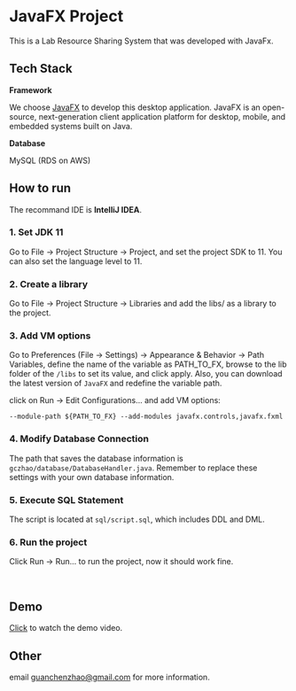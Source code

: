 # JavaFX Project

This is a Lab Resource Sharing System that was developed with JavaFx.

## Tech Stack

**Framework**

We choose [JavaFX](https://openjfx.io/) to develop this desktop application. JavaFX is an open-source, next-generation client application platform for desktop, mobile, and embedded systems built on Java.

**Database**

MySQL (RDS on AWS)

## How to run

The recommand IDE is **IntelliJ IDEA**.

### 1. Set JDK 11
Go to File -> Project Structure -> Project, and set the project SDK to 11. You can also set the language level to 11.

### 2. Create a library
Go to File -> Project Structure -> Libraries and add the libs/ as a library to the project.

### 3. Add VM options

Go to Preferences (File -> Settings) -> Appearance & Behavior -> Path Variables, define the name of the variable as PATH_TO_FX, browse to the lib folder of the `/libs` to set its value, and click apply.  Also, you can download the latest version of `JavaFX` and redefine the variable path.

  

click on Run -> Edit Configurations... and add VM options:

```
--module-path ${PATH_TO_FX} --add-modules javafx.controls,javafx.fxml
```

### 4. Modify Database Connection

The path that saves the database information is `gczhao/database/DatabaseHandler.java`. Remember to replace these settings with your own database information.

### 5. Execute SQL Statement

The script is located at `sql/script.sql`, which includes DDL and DML.

### 6. Run the project

Click Run -> Run... to run the project, now it should work fine.  

​					

## Demo

[Click](https://youtu.be/U4hvyrmi904) to watch the demo video.

## Other

email guanchenzhao@gmail.com for more information.

